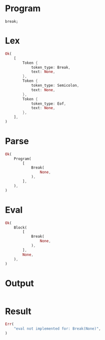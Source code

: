 # Program

```rustleaf
break;
```

# Lex

```rust
Ok(
    [
        Token {
            token_type: Break,
            text: None,
        },
        Token {
            token_type: Semicolon,
            text: None,
        },
        Token {
            token_type: Eof,
            text: None,
        },
    ],
)
```

# Parse

```rust
Ok(
    Program(
        [
            Break(
                None,
            ),
        ],
    ),
)
```

# Eval

```rust
Ok(
    Block(
        [
            Break(
                None,
            ),
        ],
        None,
    ),
)
```

# Output

```

```

# Result

```rust
Err(
    "eval not implemented for: Break(None)",
)
```
